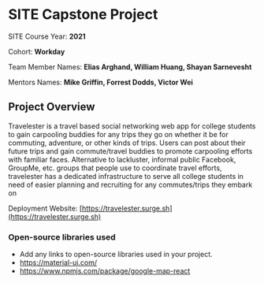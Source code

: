 
# SITE Capstone Project

SITE Course Year: **2021**

Cohort: **Workday**

Team Member Names: **Elias Arghand, William Huang, Shayan Sarnevesht**

Mentors Names: **Mike Griffin, Forrest Dodds, Victor Wei**

## Project Overview

Travelester is a travel based social networking web app for college students to gain carpooling buddies for any trips they go on whether it be for commuting, adventure, or other kinds of trips. Users can post about their future trips and gain commute/travel buddies to promote carpooling efforts with familiar faces.
Alternative to lackluster, informal public Facebook, GroupMe, etc. groups that people use to coordinate travel efforts, travelester has a dedicated infrastructure to serve all college students in need of easier planning and recruiting for any commutes/trips they embark on



Deployment Website: [https://travelester.surge.sh](https://travelester.surge.sh)

### Open-source libraries used

- Add any links to open-source libraries used in your project.
- https://material-ui.com/
- https://www.npmjs.com/package/google-map-react
